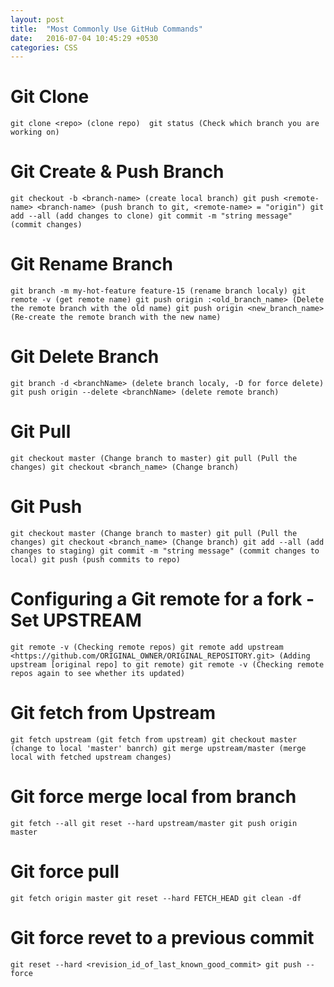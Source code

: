 ```yaml
---
layout: post
title:  "Most Commonly Use GitHub Commands"
date:   2016-07-04 10:45:29 +0530
categories: CSS
---
```


Git Clone
=======================================================================================
`git clone <repo> (clone repo) 
git status (Check which branch you are working on)`


Git Create & Push Branch
========================================================================================
`git checkout -b <branch-name> (create local branch)
git push <remote-name> <branch-name> (push branch to git, <remote-name> = "origin")
git add --all (add changes to clone)
git commit -m "string message" (commit changes)`


Git Rename Branch
========================================================================================
`git branch -m my-hot-feature feature-15 (rename branch localy)
git remote -v (get remote name)
git push origin :<old_branch_name> (Delete the remote branch with the old name)
git push origin <new_branch_name> (Re-create the remote branch with the new name)`


Git Delete Branch
========================================================================================
`git branch -d <branchName> (delete branch localy, -D for force delete)
git push origin --delete <branchName> (delete remote branch)`

Git Pull
========================================================================================
`git checkout master (Change branch to master)
git pull (Pull the changes)
git checkout <branch_name> (Change branch)`


Git Push
========================================================================================
`git checkout master (Change branch to master)
git pull (Pull the changes)
git checkout <branch_name> (Change branch)
git add --all (add changes to staging)
git commit -m "string message" (commit changes to local)
git push (push commits to repo)`


Configuring a Git remote for a fork - Set UPSTREAM
========================================================================================
`git remote -v (Checking remote repos)
git remote add upstream <https://github.com/ORIGINAL_OWNER/ORIGINAL_REPOSITORY.git> (Adding upstream [original repo] to git remote)
git remote -v (Checking remote repos again to see whether its updated)`


Git fetch from Upstream
========================================================================================
`git fetch upstream (git fetch from upstream)
git checkout master (change to local 'master' banrch)
git merge upstream/master (merge local with fetched upstream changes)`


Git force merge local from branch
========================================================================================
`git fetch --all
git reset --hard upstream/master
git push origin master`


Git force pull
========================================================================================
`git fetch origin master
git reset --hard FETCH_HEAD
git clean -df`

Git force revet to a previous commit
========================================================================================
`git reset --hard <revision_id_of_last_known_good_commit>
git push --force`
